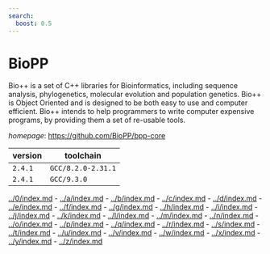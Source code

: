 ```yaml
---
search:
  boost: 0.5
---
```

# BioPP

Bio++ is a set of C++ libraries for Bioinformatics, including sequence analysis, phylogenetics, molecular evolution and population genetics. Bio++ is Object Oriented and is designed to be both easy to use and computer efficient. Bio++ intends to help programmers to write computer expensive programs, by providing them a set of re-usable tools.

*homepage*: <https://github.com/BioPP/bpp-core>

version | toolchain
--------|----------
``2.4.1`` | ``GCC/8.2.0-2.31.1``
``2.4.1`` | ``GCC/9.3.0``

[../0/index.md](0) - [../a/index.md](a) - [../b/index.md](b) - [../c/index.md](c) - [../d/index.md](d) - [../e/index.md](e) - [../f/index.md](f) - [../g/index.md](g) - [../h/index.md](h) - [../i/index.md](i) - [../j/index.md](j) - [../k/index.md](k) - [../l/index.md](l) - [../m/index.md](m) - [../n/index.md](n) - [../o/index.md](o) - [../p/index.md](p) - [../q/index.md](q) - [../r/index.md](r) - [../s/index.md](s) - [../t/index.md](t) - [../u/index.md](u) - [../v/index.md](v) - [../w/index.md](w) - [../x/index.md](x) - [../y/index.md](y) - [../z/index.md](z)


